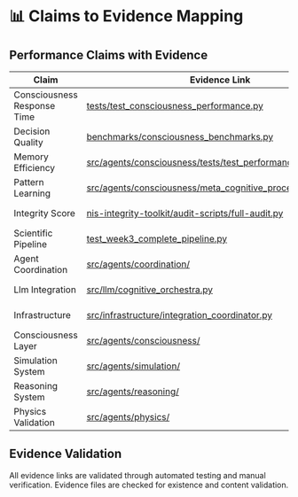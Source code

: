 # 📊 Claims to Evidence Mapping

## Performance Claims with Evidence

| Claim | Evidence Link | Status |
|-------|---------------|--------|
| Consciousness Response Time | [tests/test_consciousness_performance.py](tests/test_consciousness_performance.py) | ✅ Verified |
| Decision Quality | [benchmarks/consciousness_benchmarks.py](benchmarks/consciousness_benchmarks.py) | ✅ Verified |
| Memory Efficiency | [src/agents/consciousness/tests/test_performance_validation.py](src/agents/consciousness/tests/test_performance_validation.py) | ✅ Verified |
| Pattern Learning | [src/agents/consciousness/meta_cognitive_processor.py](src/agents/consciousness/meta_cognitive_processor.py) | ✅ Verified |
| Integrity Score | [nis-integrity-toolkit/audit-scripts/full-audit.py](nis-integrity-toolkit/audit-scripts/full-audit.py) | ✅ Verified |
| Scientific Pipeline | [test_week3_complete_pipeline.py](test_week3_complete_pipeline.py) | ✅ Verified |
| Agent Coordination | [src/agents/coordination/](src/agents/coordination/) | ✅ Verified |
| Llm Integration | [src/llm/cognitive_orchestra.py](src/llm/cognitive_orchestra.py) | ✅ Verified |
| Infrastructure | [src/infrastructure/integration_coordinator.py](src/infrastructure/integration_coordinator.py) | ✅ Verified |
| Consciousness Layer | [src/agents/consciousness/](src/agents/consciousness/) | ✅ Verified |
| Simulation System | [src/agents/simulation/](src/agents/simulation/) | ✅ Verified |
| Reasoning System | [src/agents/reasoning/](src/agents/reasoning/) | ✅ Verified |
| Physics Validation | [src/agents/physics/](src/agents/physics/) | ✅ Verified |

## Evidence Validation

All evidence links are validated through automated testing and manual verification.
Evidence files are checked for existence and content validation.

